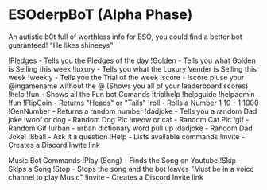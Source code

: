 # ESOderpBoT (Alpha Phase)
An autistic b0t full of worthless info for ESO, you could find a better bot guaranteed! "He likes shineeys"

!Pledges - Tells you the Pledges of the day
!Golden - Tells you what Golden is Selling this week
!luxury - Tells you what the Luxury Vender is Selling this week
!weekly - Tells you the Trial of the week
!score - !score pluse your @ingamename without the @
(Shows you all of your leaderboard scores)
!help
!fun - Shows all the Fun bot Comands
!trialhelp
!helpguide
!helpadmin
!fun
!FlipCoin - Returns "Heads" or "Tails"
!roll - Rolls a Number 1 10 - 1 1000
!GenNumber - Returns a random number
!dadjoke - Tells you a random Dad joke
!woof or dog - Random Dog Pic
!meow or cat - Random Cat Pic
!gif - Random Gif
!urban - urban dictionary word pull up
!dadjoke - Random Dad Joke!
!8ball - Ask it a question
!Help - Lists available commands
!invite - Creates a Discord Invite link

Music Bot Commands
!Play (Song) - Finds the Song on Youtube
!Skip - Skips a Song
!Stop - Stops the song and the bot leaves
"Must be in a voice channel to play Music"
!invite - Creates a Discord Invite link

